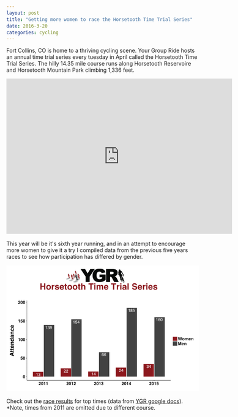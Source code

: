 ```yaml
---
layout: post
title: "Getting more women to race the Horsetooth Time Trial Series"
date: 2016-3-20 
categories: cycling
---
```

Fort Collins, CO is home to a thriving cycling scene. Your Group Ride hosts an annual time trial series every tuesday in April called the Horsetooth Time Trial Series. The hilly 14.35 mile course runs along Horsetooth Reservoire and Horsetooth Mountain Park climbing 1,336 feet.

<iframe height='405' width='590' frameborder='0' allowtransparency='true' scrolling='no' src='https://www.strava.com/segments/1213731/embed'></iframe>

This year will be it's sixth year running, and in an attempt to encourage more women to give it a try I compiled data from the previous five years races to see how participation has differed by gender.

![plot HTTT attendance by year and gender](/images/plot.yeargender.HTTT.png "HTTT Plot")

Check out the [race results][results] for top times (data from [YGR google docs][YGR drive]). *Note, times from 2011 are omitted due to different course.


[results]: https://github.com/skammlade/projects/blob/master/HTTT/HTTT.csv
[YGR drive]: https://docs.google.com/spreadsheets/d/1dNnqC5YTzURecVyo8U4a_RAv-KwQoJtCwnjseIOjg1g/pub?output=html